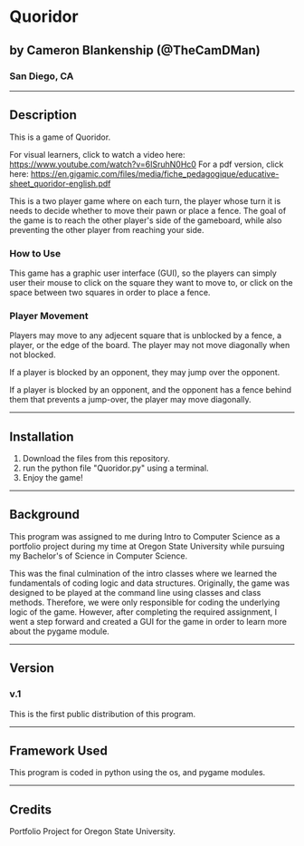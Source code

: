 # Quoridor

## by Cameron Blankenship (@TheCamDMan)

### San Diego, CA

---

## Description

This is a game of Quoridor.

For visual learners, click to watch a video here: https://www.youtube.com/watch?v=6ISruhN0Hc0
For a pdf version, click here: https://en.gigamic.com/files/media/fiche_pedagogique/educative-sheet_quoridor-english.pdf

This is a two player game where on each turn, the player whose turn it is needs to decide whether to move their pawn or place a fence. The goal of the game is to reach the other player's side of the gameboard, while also preventing the other player from reaching your side.


### How to Use

This game has a graphic user interface (GUI), so the players can simply user their mouse to click on the square they want to move to, or click on the space between two squares in order to place a fence.

### Player Movement

Players may move to any adjecent square that is unblocked by a fence, a player, or the edge of the board. The player may not move diagonally when not blocked.

If a player is blocked by an opponent, they may jump over the opponent.

If a player is blocked by an opponent, and the opponent has a fence behind them that prevents a jump-over, the player may move diagonally.

---

## Installation

1.  Download the files from this repository.
2.  run the python file "Quoridor.py" using a terminal.
3.  Enjoy the game!

---

## Background

This program was assigned to me during Intro to Computer Science as a portfolio project during my time at Oregon State University while pursuing my Bachelor's of Science in Computer Science.

This was the final culmination of the intro classes where we learned the fundamentals of coding logic and data structures. Originally, the game was designed to be played at the command line using classes and class methods. Therefore, we were only responsible for coding the underlying logic of the game. However, after completing the required assignment, I went a step forward and created a GUI for the game in order to learn more about the pygame module.

---

## Version

### v.1

This is the first public distribution of this program.

---

## Framework Used

This program is coded in python using the os, and pygame modules.

---

## Credits

Portfolio Project for Oregon State University.
